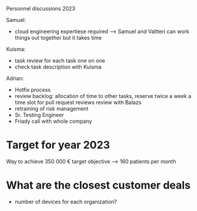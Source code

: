 Personnel discussions 2023

Samuel:
- cloud engineering expertiese required --> Samuel and Valtteri can work things out together but it takes time

Kuisma:
- task review for each task one on one
- check task description with Kuisma

Adrian:
- Hotfix process
- review backlog: allocation of time to other tasks, reserve twice a week a time slot for pull request reviews review with Balazs
- retraining of risk management
- Sr. Testing Engineer
- Friady call with whole company

# Target for year 2023
Way to achieve 350 000 € target objective --> 160 patients per month


# What are the closest customer deals
- number of devices for each organization?
